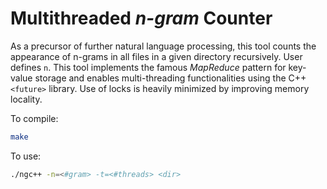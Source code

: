 # Multithreaded _n-gram_ Counter

As a precursor of further natural language processing, this tool counts the appearance of n-grams in all files in a given directory recursively. User defines `n`. This tool implements the famous _MapReduce_ pattern for key-value storage and enables multi-threading functionalities using the C++ `<future>` library. Use of locks is heavily minimized by improving memory locality.

To compile: 
```bash
make
```
To use:
```bash
./ngc++ -n=<#gram> -t=<#threads> <dir>
```
